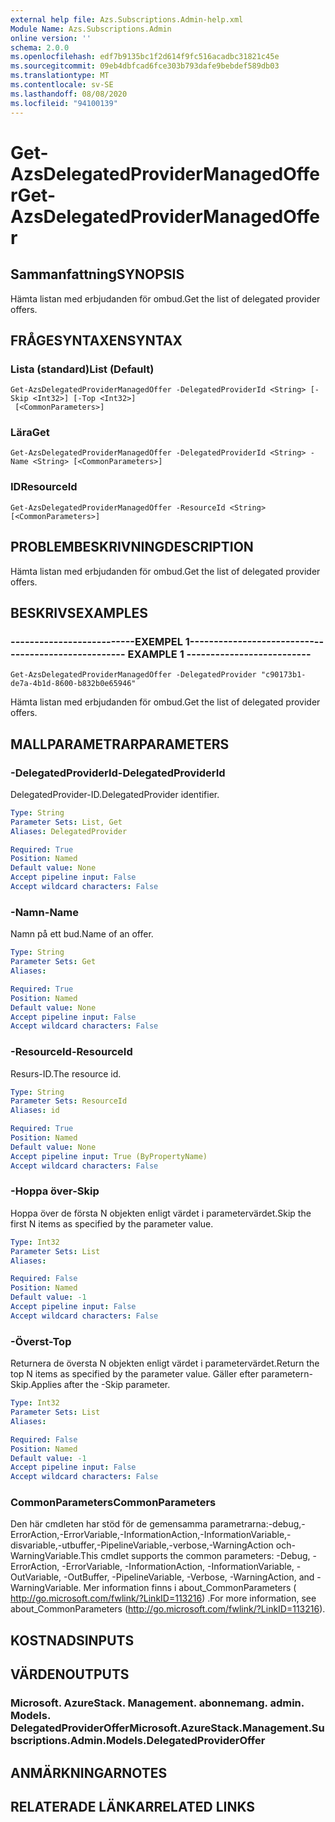```yaml
---
external help file: Azs.Subscriptions.Admin-help.xml
Module Name: Azs.Subscriptions.Admin
online version: ''
schema: 2.0.0
ms.openlocfilehash: edf7b9135bc1f2d614f9fc516acadbc31821c45e
ms.sourcegitcommit: 09eb4dbfcad6fce303b793dafe9bebdef589db03
ms.translationtype: MT
ms.contentlocale: sv-SE
ms.lasthandoff: 08/08/2020
ms.locfileid: "94100139"
---
```

# <span data-ttu-id="09168-101">Get-AzsDelegatedProviderManagedOffer</span><span class="sxs-lookup"><span data-stu-id="09168-101">Get-AzsDelegatedProviderManagedOffer</span></span>

## <span data-ttu-id="09168-102">Sammanfattning</span><span class="sxs-lookup"><span data-stu-id="09168-102">SYNOPSIS</span></span>
<span data-ttu-id="09168-103">Hämta listan med erbjudanden för ombud.</span><span class="sxs-lookup"><span data-stu-id="09168-103">Get the list of delegated provider offers.</span></span>

## <span data-ttu-id="09168-104">FRÅGESYNTAXEN</span><span class="sxs-lookup"><span data-stu-id="09168-104">SYNTAX</span></span>

### <span data-ttu-id="09168-105">Lista (standard)</span><span class="sxs-lookup"><span data-stu-id="09168-105">List (Default)</span></span>
```
Get-AzsDelegatedProviderManagedOffer -DelegatedProviderId <String> [-Skip <Int32>] [-Top <Int32>]
 [<CommonParameters>]
```

### <span data-ttu-id="09168-106">Lära</span><span class="sxs-lookup"><span data-stu-id="09168-106">Get</span></span>
```
Get-AzsDelegatedProviderManagedOffer -DelegatedProviderId <String> -Name <String> [<CommonParameters>]
```

### <span data-ttu-id="09168-107">ID</span><span class="sxs-lookup"><span data-stu-id="09168-107">ResourceId</span></span>
```
Get-AzsDelegatedProviderManagedOffer -ResourceId <String> [<CommonParameters>]
```

## <span data-ttu-id="09168-108">PROBLEMBESKRIVNING</span><span class="sxs-lookup"><span data-stu-id="09168-108">DESCRIPTION</span></span>
<span data-ttu-id="09168-109">Hämta listan med erbjudanden för ombud.</span><span class="sxs-lookup"><span data-stu-id="09168-109">Get the list of delegated provider offers.</span></span>

## <span data-ttu-id="09168-110">BESKRIVS</span><span class="sxs-lookup"><span data-stu-id="09168-110">EXAMPLES</span></span>

### <span data-ttu-id="09168-111">--------------------------EXEMPEL 1--------------------------</span><span class="sxs-lookup"><span data-stu-id="09168-111">-------------------------- EXAMPLE 1 --------------------------</span></span>
```
Get-AzsDelegatedProviderManagedOffer -DelegatedProvider "c90173b1-de7a-4b1d-8600-b832b0e65946"
```

<span data-ttu-id="09168-112">Hämta listan med erbjudanden för ombud.</span><span class="sxs-lookup"><span data-stu-id="09168-112">Get the list of delegated provider offers.</span></span>

## <span data-ttu-id="09168-113">MALLPARAMETRAR</span><span class="sxs-lookup"><span data-stu-id="09168-113">PARAMETERS</span></span>

### <span data-ttu-id="09168-114">-DelegatedProviderId</span><span class="sxs-lookup"><span data-stu-id="09168-114">-DelegatedProviderId</span></span>
<span data-ttu-id="09168-115">DelegatedProvider-ID.</span><span class="sxs-lookup"><span data-stu-id="09168-115">DelegatedProvider identifier.</span></span>

```yaml
Type: String
Parameter Sets: List, Get
Aliases: DelegatedProvider

Required: True
Position: Named
Default value: None
Accept pipeline input: False
Accept wildcard characters: False
```

### <span data-ttu-id="09168-116">-Namn</span><span class="sxs-lookup"><span data-stu-id="09168-116">-Name</span></span>
<span data-ttu-id="09168-117">Namn på ett bud.</span><span class="sxs-lookup"><span data-stu-id="09168-117">Name of an offer.</span></span>

```yaml
Type: String
Parameter Sets: Get
Aliases: 

Required: True
Position: Named
Default value: None
Accept pipeline input: False
Accept wildcard characters: False
```

### <span data-ttu-id="09168-118">-ResourceId</span><span class="sxs-lookup"><span data-stu-id="09168-118">-ResourceId</span></span>
<span data-ttu-id="09168-119">Resurs-ID.</span><span class="sxs-lookup"><span data-stu-id="09168-119">The resource id.</span></span>

```yaml
Type: String
Parameter Sets: ResourceId
Aliases: id

Required: True
Position: Named
Default value: None
Accept pipeline input: True (ByPropertyName)
Accept wildcard characters: False
```

### <span data-ttu-id="09168-120">-Hoppa över</span><span class="sxs-lookup"><span data-stu-id="09168-120">-Skip</span></span>
<span data-ttu-id="09168-121">Hoppa över de första N objekten enligt värdet i parametervärdet.</span><span class="sxs-lookup"><span data-stu-id="09168-121">Skip the first N items as specified by the parameter value.</span></span>

```yaml
Type: Int32
Parameter Sets: List
Aliases: 

Required: False
Position: Named
Default value: -1
Accept pipeline input: False
Accept wildcard characters: False
```

### <span data-ttu-id="09168-122">-Överst</span><span class="sxs-lookup"><span data-stu-id="09168-122">-Top</span></span>
<span data-ttu-id="09168-123">Returnera de översta N objekten enligt värdet i parametervärdet.</span><span class="sxs-lookup"><span data-stu-id="09168-123">Return the top N items as specified by the parameter value.</span></span>
<span data-ttu-id="09168-124">Gäller efter parametern-Skip.</span><span class="sxs-lookup"><span data-stu-id="09168-124">Applies after the -Skip parameter.</span></span>

```yaml
Type: Int32
Parameter Sets: List
Aliases: 

Required: False
Position: Named
Default value: -1
Accept pipeline input: False
Accept wildcard characters: False
```

### <span data-ttu-id="09168-125">CommonParameters</span><span class="sxs-lookup"><span data-stu-id="09168-125">CommonParameters</span></span>
<span data-ttu-id="09168-126">Den här cmdleten har stöd för de gemensamma parametrarna:-debug,-ErrorAction,-ErrorVariable,-InformationAction,-InformationVariable,-disvariable,-utbuffer,-PipelineVariable,-verbose,-WarningAction och-WarningVariable.</span><span class="sxs-lookup"><span data-stu-id="09168-126">This cmdlet supports the common parameters: -Debug, -ErrorAction, -ErrorVariable, -InformationAction, -InformationVariable, -OutVariable, -OutBuffer, -PipelineVariable, -Verbose, -WarningAction, and -WarningVariable.</span></span> <span data-ttu-id="09168-127">Mer information finns i about_CommonParameters ( http://go.microsoft.com/fwlink/?LinkID=113216) .</span><span class="sxs-lookup"><span data-stu-id="09168-127">For more information, see about_CommonParameters (http://go.microsoft.com/fwlink/?LinkID=113216).</span></span>

## <span data-ttu-id="09168-128">KOSTNADS</span><span class="sxs-lookup"><span data-stu-id="09168-128">INPUTS</span></span>

## <span data-ttu-id="09168-129">VÄRDEN</span><span class="sxs-lookup"><span data-stu-id="09168-129">OUTPUTS</span></span>

### <span data-ttu-id="09168-130">Microsoft. AzureStack. Management. abonnemang. admin. Models. DelegatedProviderOffer</span><span class="sxs-lookup"><span data-stu-id="09168-130">Microsoft.AzureStack.Management.Subscriptions.Admin.Models.DelegatedProviderOffer</span></span>

## <span data-ttu-id="09168-131">ANMÄRKNINGAR</span><span class="sxs-lookup"><span data-stu-id="09168-131">NOTES</span></span>

## <span data-ttu-id="09168-132">RELATERADE LÄNKAR</span><span class="sxs-lookup"><span data-stu-id="09168-132">RELATED LINKS</span></span>

